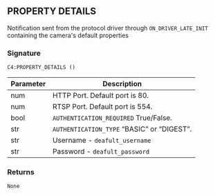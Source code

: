## PROPERTY DETAILS

Notification sent from the protocol driver through `ON_DRIVER_LATE_INIT` containing the camera's default properties


### Signature

`C4:PROPERTY_DETAILS ()`


| Parameter | Description |
| --- | --- |
| num | HTTP Port. Default port is 80. |
| num | RTSP Port. Default port is 554. |
| bool | `AUTHENTICATION_REQUIRED`  True/False. |
| str | `AUTHENTICATION_TYPE`  “BASIC” or “DIGEST”. |
| str | Username - `deafult_username` |
| str | Password - `deafult_password` |


### Returns

`None`
